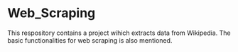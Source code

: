 # Web_Scraping

This respository contains a project wihich extracts data from Wikipedia. The basic functionalities for web scraping is also mentioned.
